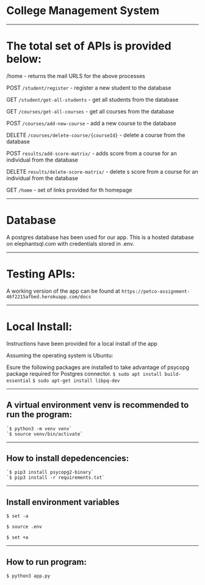 # College Management System

-----

# The total set of APIs is provided below:
/home - returns the mail URLS for the above processes

POST `/student/register` - register a new student to the database

GET `/student/get-all-students` - get all students from the database

GET `/courses/get-all-courses` - get all courses from the database

POST `/courses/add-new-course` - add a new course to the database

DELETE `/courses/delete-course/{courseId}` - delete a course from the database

POST `results/add-score-matrix/` - adds score from a course for an individual from the database

DELETE `results/delete-score-matrix/` - delete s score from a course for an individual from the database

GET `/home` - set of links provided for th homepage

----
# Database

A postgres database has been used for our app. This is a hosted database on elephantsql.com with credentials stored in .env.

----

# Testing APIs:

A working version of the app can be found at `https://petco-assignment-46f2215afbed.herokuapp.com/docs`

----

# Local Install:

Instructions have been provided for a local install of the app

Assuming the operating system is Ubuntu:

Esure the following packages are installed to take advantage of psycopg package required for Postgres connector.
`$ sudo apt install build-essential`
`$ sudo apt-get install libpq-dev`

----

## A virtual environment venv is recommended to run the program:
```
`$ python3 -m venv venv`
`$ source venv/bin/activate`
```

----

## How to install depedencencies:
```
`$ pip3 install psycopg2-binary`
`$ pip3 install -r requirements.txt`
```
----
## Install environment variables
`$ set -a`

`$ source .env`

`$ set +a`

----

## How to run program:
```
$ python3 app.py
```
